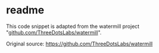 # readme

This code snippet is adapted from the watermill project "[github.com/ThreeDotsLabs/watermill](https://github.com/ThreeDotsLabs/watermill)".

Original source: https://github.com/ThreeDotsLabs/watermill